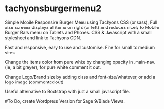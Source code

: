 # tachyonsburgermenu2
Simple Mobile Responsive Burger Menu using Tachyons CSS (or sass), Full size screens displays all items on right (or left) and reduces nicely to Mobile Burger Bars menu on Tablets and Phones. CSS & Javascript with a small stylesheet and link to Tachyons CDN.

Fast and responsive, easy to use and customise. Fine for small to medium sites.

Change the items color from pure white by changing opacity in .main-nav. (ie, a bit greyer), for pure white comment it out.

Change Logo/Brand size by adding class and font-size/whatever, or add a logo image (commented out)

Useful alternative to Bootstrap with just a small javascript file.

#To Do, create Wordpress Version for Sage 9/Blade Views.

